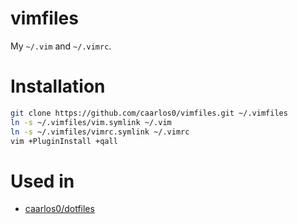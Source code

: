 # vimfiles

My `~/.vim` and `~/.vimrc`.

# Installation

```sh
git clone https://github.com/caarlos0/vimfiles.git ~/.vimfiles
ln -s ~/.vimfiles/vim.symlink ~/.vim
ln -s ~/.vimfiles/vimrc.symlink ~/.vimrc
vim +PluginInstall +qall
```

# Used in

- [caarlos0/dotfiles](http://github.com/caarlos0/dotfiles)
